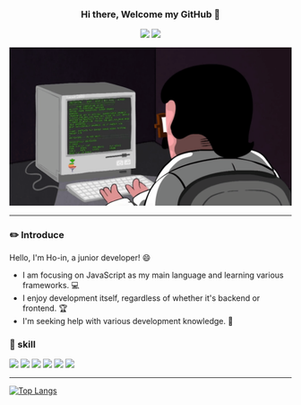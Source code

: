 <div align="center">

### Hi there, Welcome my GitHub 👋

<a href="https://velog.io/@lee_moi/series" target="_blank"><img src="https://img.shields.io/badge/Velog-20C997?style=plastic&logo=Velog&logoColor=000000"/></a>
<a href="https://www.npmjs.com/~mo_lee" target="_blank"><img src="https://img.shields.io/badge/npm-CB3837?style=plastic&logo=npm&logoColor=000000"/></a>
</div>
<img src="./programming.gif" />

---
### :pencil2: Introduce

Hello, I'm Ho-in, a junior developer! :smile:

-  I am focusing on JavaScript as my main language and learning various frameworks. :computer:
-  I enjoy development itself, regardless of whether it's backend or frontend. :trophy:
-  I'm seeking help with various development knowledge. :rocket:

### :hammer: skill
<img src="https://img.shields.io/badge/JavaScript-F7DF1E?style=for-the-badge&logo=JavaScript&logoColor=white" />
<img src="https://img.shields.io/badge/TypeScript-007ACC?style=for-the-badge&logo=typescript&logoColor=white" />
<img src="https://img.shields.io/badge/React-20232A?style=for-the-badge&logo=react&logoColor=61DAFB" />
<img src="https://img.shields.io/badge/React_Native-20232A?style=for-the-badge&logo=react&logoColor=61DAFB" />
<img src="https://img.shields.io/badge/MySQL-00000F?style=for-the-badge&logo=mysql&logoColor=white" />
<img src="https://img.shields.io/badge/Next.js-000?logo=nextdotjs&logoColor=fff&style=for-the-badge" />

---
[![Top Langs](https://github-readme-stats.vercel.app/api/top-langs/?username=hoinlee-moi&layout=compact)](https://github.com/anuraghazra/github-readme-stats)

<!-- ---
![Anurag's GitHub stats](https://github-readme-stats.vercel.app/api?username=hoinlee-moi&show_icons=true&theme=radical) -->